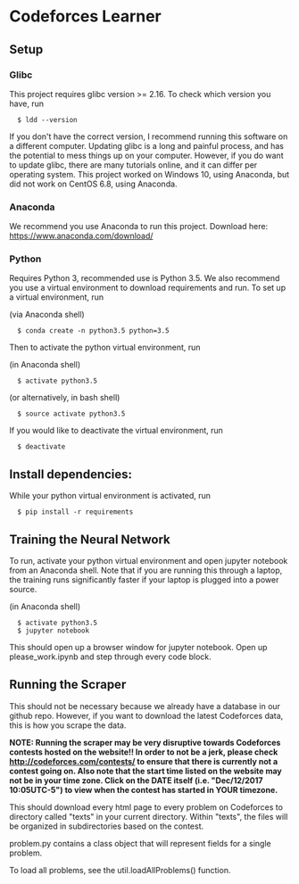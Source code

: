 # Codeforces Learner

## Setup

### Glibc
This project requires glibc version >= 2.16.  To check which version you have, run
```
  $ ldd --version
```
If you don't have the correct version, I recommend running this software on a different computer.  Updating glibc is a long and painful process, and has the potential to mess things up on your computer.  However, if you do want to update glibc, there are many tutorials online, and it can differ per operating system.  This project worked on Windows 10, using Anaconda, but did not work on CentOS 6.8, using Anaconda.

### Anaconda
We recommend you use Anaconda to run this project.  Download here:  https://www.anaconda.com/download/

### Python
Requires Python 3, recommended use is Python 3.5.  We also recommend you use a virtual environment to download requirements and run.  To set up a virtual environment, run

(via Anaconda shell)
```
  $ conda create -n python3.5 python=3.5 
```

Then to activate the python virtual environment, run

(in Anaconda shell)
```
  $ activate python3.5
```
(or alternatively, in bash shell)
```
  $ source activate python3.5
```
If you would like to deactivate the virtual environment, run
```
  $ deactivate
```

## Install dependencies:
While your python virtual environment is activated, run
```
  $ pip install -r requirements
```

## Training the Neural Network
To run, activate your python virtual environment and open jupyter notebook from an Anaconda shell.  Note that if you are running this through a laptop, the training runs significantly faster if your laptop is plugged into a power source.

(in Anaconda shell)
```
  $ activate python3.5
  $ jupyter notebook
```  
This should open up a browser window for jupyter notebook.  Open up please_work.ipynb and step through every code block.

## Running the Scraper
This should not be necessary because we already have a database in our github repo.  However, if you want to download the latest Codeforces data, this is how you scrape the data.

**NOTE: Running the scraper may be very disruptive towards Codeforces contests hosted on the website!! In order to not be a jerk, please check http://codeforces.com/contests/ to ensure that there is currently not a contest going on.  Also note that the start time listed on the website may not be in your time zone.  Click on the DATE itself (i.e. "Dec/12/2017 10:05UTC-5") to view when the contest has started in YOUR timezone.**

This should download every html page to every problem on Codeforces to directory called
"texts" in your current directory. Within "texts", the files will be organized in subdirectories based on the contest.

problem.py contains a class object that will represent fields for a single problem.

To load all problems, see the util.loadAllProblems() function.
